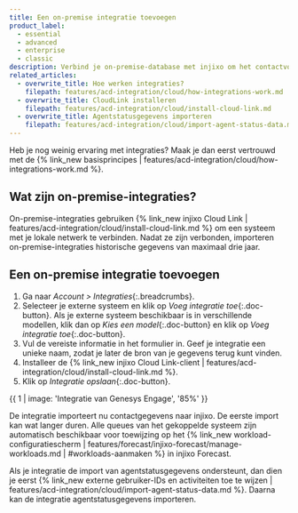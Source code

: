 ```yaml
---
title: Een on-premise integratie toevoegen
product_label:
  - essential
  - advanced
  - enterprise
  - classic
description: Verbind je on-premise-database met injixo om het contactvolume, AHT en agentstatusgegevens te importeren.
related_articles:
  - overwrite_title: Hoe werken integraties?
    filepath: features/acd-integration/cloud/how-integrations-work.md
  - overwrite_title: CloudLink installeren
    filepath: features/acd-integration/cloud/install-cloud-link.md
  - overwrite_title: Agentstatusgegevens importeren
    filepath: features/acd-integration/cloud/import-agent-status-data.md
---
```


Heb je nog weinig ervaring met integraties? Maak je dan eerst vertrouwd met de {% link_new basisprincipes | features/acd-integration/cloud/how-integrations-work.md %}.

## Wat zijn on-premise-integraties?

On-premise-integraties gebruiken {% link_new injixo Cloud Link | features/acd-integration/cloud/install-cloud-link.md %} om een systeem met je lokale netwerk te verbinden. Nadat ze zijn verbonden, importeren on-premise-integraties historische gegevens van maximaal drie jaar.

## Een on-premise integratie toevoegen

1. Ga naar _Account > Integraties_{:.breadcrumbs}.
2. Selecteer je externe systeem en klik op _Voeg integratie toe_{:.doc-button}. Als je externe systeem beschikbaar is in verschillende modellen, klik dan op _Kies een model_{:.doc-button} en klik op _Voeg integratie toe_{:.doc-button}.
3. Vul de vereiste informatie in het formulier in. Geef je integratie een unieke naam, zodat je later de bron van je gegevens terug kunt vinden.
4. Installeer de {% link_new injixo Cloud Link-client | features/acd-integration/cloud/install-cloud-link.md %}.
5. Klik op _Integratie opslaan_{:.doc-button}.

{{ 1 | image: 'Integratie van Genesys Engage', '85%' }}

De integratie importeert nu contactgegevens naar injixo. De eerste import kan wat langer duren. Alle queues van het gekoppelde systeem zijn automatisch beschikbaar voor toewijzing op het {% link_new workload-configuratiescherm | features/forecast/injixo-forecast/manage-workloads.md | #workloads-aanmaken %} in injixo Forecast.

Als je integratie de import van agentstatusgegevens ondersteunt, dan dien je eerst {% link_new externe gebruiker-IDs en activiteiten toe te wijzen | features/acd-integration/cloud/import-agent-status-data.md %}. Daarna kan de integratie agentstatusgegevens importeren.
